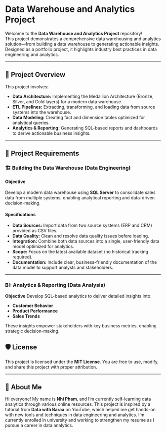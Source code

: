 # Data Warehouse and Analytics Project

Welcome to the **Data Warehouse and Analytics Project** repository!  
This project demonstrates a comprehensive data warehousing and analytics solution—from building a data warehouse to generating actionable insights. Designed as a portfolio project, it highlights industry best practices in data engineering and analytics.

---

## 📖 Project Overview

This project involves:

- **Data Architecture:** Implementing the Medallion Architecture (Bronze, Silver, and Gold layers) for a modern data warehouse.
- **ETL Pipelines:** Extracting, transforming, and loading data from source systems into the warehouse.
- **Data Modeling:** Creating fact and dimension tables optimized for analytical queries.
- **Analytics & Reporting:** Generating SQL-based reports and dashboards to derive actionable business insights.

---

## 🚀 Project Requirements

### 🏗️ Building the Data Warehouse (Data Engineering)

#### Objective

Develop a modern data warehouse using **SQL Server** to consolidate sales data from multiple systems, enabling analytical reporting and data-driven decision-making.

#### Specifications

- **Data Sources:** Import data from two source systems (ERP and CRM) provided as CSV files.
- **Data Quality:** Clean and resolve data quality issues before loading.
- **Integration:** Combine both data sources into a single, user-friendly data model optimized for analytics.
- **Scope:** Focus on the latest available dataset (no historical tracking required).
- **Documentation:** Include clear, business-friendly documentation of the data model to support analysts and stakeholders.

---

### BI: Analytics & Reporting (Data Analysis)
**Objective**
Develop SQL-based analytics to deliver detailed insights into:

- **Customer Behavior**
- **Product Performance**
- **Sales Trends**
  
These insights empower stakeholders with key business metrics, enabling strategic decision-making.

## 🛡️ License

This project is licensed under the **MIT License**. You are free to use, modify, and share this project with proper attribution.

---

## 🌟 About Me

Hi everyone! My name is **Nhi Pham**, and I’m currently self-learning data analytics through various online resources. This project is inspired by a tutorial from **Data with Baraa** on YouTube, which helped me get hands-on with new tools and techniques in data engineering and analytics. I’m currently enrolled in university and working to strengthen my resume as I pursue a career in data analytics.
